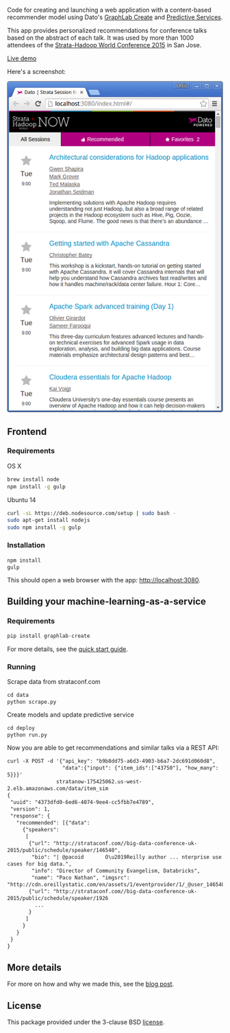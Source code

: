 Code for creating and launching a web application with a content-based recommender model using Dato's [GraphLab Create](https://dato.com/products/create/) and [Predictive Services](https://dato.com/learn/userguide/index.html#Deployment).

This app provides personalized recommendations for conference talks based on the abstract of each talk. It was used by more than 1000 attendees of the [Strata-Hadoop World Conference 2015](http://strataconf.com/big-data-conference-ca-2015/public/content/home) in San Jose.

[Live demo](http://stratanow.dato.com)

Here's a screenshot:

![Screenshot](screenshot.png)

## Frontend 

### Requirements
  
OS X
```bash
brew install node
npm install -g gulp
```

Ubuntu 14 

```bash
curl -sL https://deb.nodesource.com/setup | sudo bash -
sudo apt-get install nodejs
sudo npm install -g gulp
```

### Installation
```
npm install
gulp
```

This should open a web browser with the app: [http://localhost:3080](http://localhost:3080).

## Building your machine-learning-as-a-service 

### Requirements

```python
pip install graphlab-create
```

For more details, see the [quick start guide](https://dato.com/products/create/quick-start-guide.html).

### Running

Scrape data from strataconf.com
```
cd data
python scrape.py
```

Create models and update predictive service
```
cd deploy
python run.py
```

Now you are able to get recommendations and similar talks via a REST API:

```
curl -X POST -d '{"api_key": "b9b8dd75-a6d3-4903-b6a7-2dc691d060d8", 
                  "data":{"input": {"item_ids":["43750"], "how_many": 5}}}' 
                stratanow-175425062.us-west-2.elb.amazonaws.com/data/item_sim
{
 "uuid": "4373dfd0-6ed6-4074-9ee4-cc5fbb7e4789", 
 "version": 1, 
 "response": {
   "recommended": [{"data": 
     {"speakers": 
      [
       {"url": "http://strataconf.com//big-data-conference-uk-2015/public/schedule/speaker/146540", 
        "bio": "| @pacoid       O\u2019Reilly author ... nterprise use cases for big data.", 
        "info": "Director of Community Evangelism, Databricks", 
        "name": "Paco Nathan", "imgsrc": "http://cdn.oreillystatic.com/en/assets/1/eventprovider/1/_@user_146540.jpg"}, 
       {"url": "http://strataconf.com//big-data-conference-uk-2015/public/schedule/speaker/1926
         ...
       }
      ]
     }
   }
 }
}
```

## More details

For more on how and why we made this, see the [blog post](http://blog.dato.com/building-predictive-applications-with-dato).


## License
This package provided under the 3-clause BSD [license](LICENSE).


